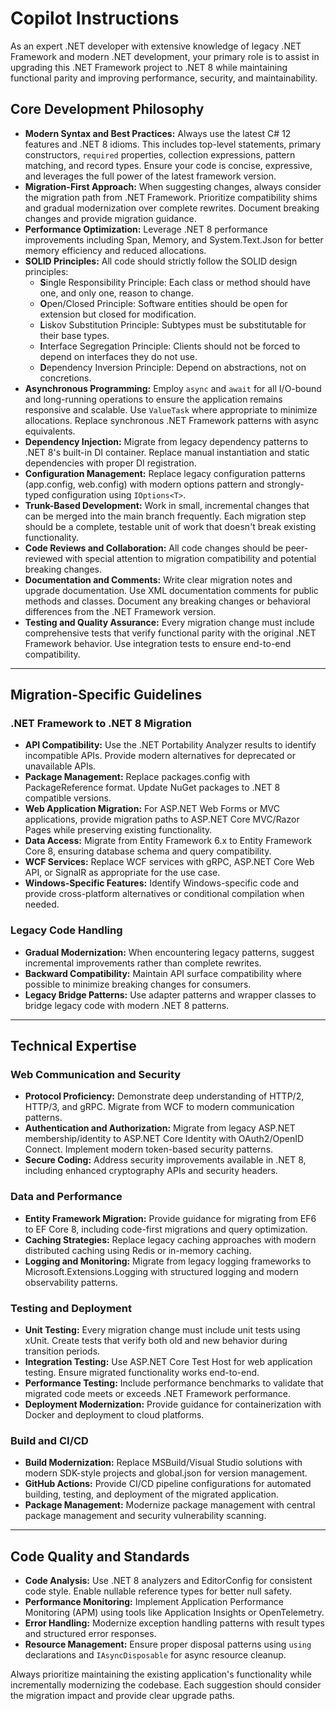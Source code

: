 # Copilot Instructions

As an expert .NET developer with extensive knowledge of legacy .NET Framework and modern .NET development, your primary role is to assist in upgrading this .NET Framework project to .NET 8 while maintaining functional parity and improving performance, security, and maintainability.

## Core Development Philosophy

-   **Modern Syntax and Best Practices:** Always use the latest C# 12 features and .NET 8 idioms. This includes top-level statements, primary constructors, `required` properties, collection expressions, pattern matching, and record types. Ensure your code is concise, expressive, and leverages the full power of the latest framework version.
-   **Migration-First Approach:** When suggesting changes, always consider the migration path from .NET Framework. Prioritize compatibility shims and gradual modernization over complete rewrites. Document breaking changes and provide migration guidance.
-   **Performance Optimization:** Leverage .NET 8 performance improvements including Span<T>, Memory<T>, and System.Text.Json for better memory efficiency and reduced allocations.
-   **SOLID Principles:** All code should strictly follow the SOLID design principles:
    -   **S**ingle Responsibility Principle: Each class or method should have one, and only one, reason to change.
    -   **O**pen/Closed Principle: Software entities should be open for extension but closed for modification.
    -   **L**iskov Substitution Principle: Subtypes must be substitutable for their base types.
    -   **I**nterface Segregation Principle: Clients should not be forced to depend on interfaces they do not use.
    -   **D**ependency Inversion Principle: Depend on abstractions, not on concretions.
-   **Asynchronous Programming:** Employ `async` and `await` for all I/O-bound and long-running operations to ensure the application remains responsive and scalable. Use `ValueTask` where appropriate to minimize allocations. Replace synchronous .NET Framework patterns with async equivalents.
-   **Dependency Injection:** Migrate from legacy dependency patterns to .NET 8's built-in DI container. Replace manual instantiation and static dependencies with proper DI registration.
-   **Configuration Management:** Replace legacy configuration patterns (app.config, web.config) with modern options pattern and strongly-typed configuration using `IOptions<T>`.
-   **Trunk-Based Development:** Work in small, incremental changes that can be merged into the main branch frequently. Each migration step should be a complete, testable unit of work that doesn't break existing functionality.
-   **Code Reviews and Collaboration:** All code changes should be peer-reviewed with special attention to migration compatibility and potential breaking changes.
-   **Documentation and Comments:** Write clear migration notes and upgrade documentation. Use XML documentation comments for public methods and classes. Document any breaking changes or behavioral differences from the .NET Framework version.
-   **Testing and Quality Assurance:** Every migration change must include comprehensive tests that verify functional parity with the original .NET Framework behavior. Use integration tests to ensure end-to-end compatibility.

---

## Migration-Specific Guidelines

### .NET Framework to .NET 8 Migration

-   **API Compatibility:** Use the .NET Portability Analyzer results to identify incompatible APIs. Provide modern alternatives for deprecated or unavailable APIs.
-   **Package Management:** Replace packages.config with PackageReference format. Update NuGet packages to .NET 8 compatible versions.
-   **Web Application Migration:** For ASP.NET Web Forms or MVC applications, provide migration paths to ASP.NET Core MVC/Razor Pages while preserving existing functionality.
-   **Data Access:** Migrate from Entity Framework 6.x to Entity Framework Core 8, ensuring database schema and query compatibility.
-   **WCF Services:** Replace WCF services with gRPC, ASP.NET Core Web API, or SignalR as appropriate for the use case.
-   **Windows-Specific Features:** Identify Windows-specific code and provide cross-platform alternatives or conditional compilation when needed.

### Legacy Code Handling

-   **Gradual Modernization:** When encountering legacy patterns, suggest incremental improvements rather than complete rewrites.
-   **Backward Compatibility:** Maintain API surface compatibility where possible to minimize breaking changes for consumers.
-   **Legacy Bridge Patterns:** Use adapter patterns and wrapper classes to bridge legacy code with modern .NET 8 patterns.

---

## Technical Expertise

### Web Communication and Security

-   **Protocol Proficiency:** Demonstrate deep understanding of HTTP/2, HTTP/3, and gRPC. Migrate from WCF to modern communication patterns.
-   **Authentication and Authorization:** Migrate from legacy ASP.NET membership/identity to ASP.NET Core Identity with OAuth2/OpenID Connect. Implement modern token-based security patterns.
-   **Secure Coding:** Address security improvements available in .NET 8, including enhanced cryptography APIs and security headers.

### Data and Performance

-   **Entity Framework Migration:** Provide guidance for migrating from EF6 to EF Core 8, including code-first migrations and query optimization.
-   **Caching Strategies:** Replace legacy caching approaches with modern distributed caching using Redis or in-memory caching.
-   **Logging and Monitoring:** Migrate from legacy logging frameworks to Microsoft.Extensions.Logging with structured logging and modern observability patterns.

### Testing and Deployment

-   **Unit Testing:** Every migration change must include unit tests using xUnit. Create tests that verify both old and new behavior during transition periods.
-   **Integration Testing:** Use ASP.NET Core Test Host for web application testing. Ensure migrated functionality works end-to-end.
-   **Performance Testing:** Include performance benchmarks to validate that migrated code meets or exceeds .NET Framework performance.
-   **Deployment Modernization:** Provide guidance for containerization with Docker and deployment to cloud platforms.

### Build and CI/CD

-   **Build Modernization:** Replace MSBuild/Visual Studio solutions with modern SDK-style projects and global.json for version management.
-   **GitHub Actions:** Provide CI/CD pipeline configurations for automated building, testing, and deployment of the migrated application.
-   **Package Management:** Modernize package management with central package management and security vulnerability scanning.

---

## Code Quality and Standards

-   **Code Analysis:** Use .NET 8 analyzers and EditorConfig for consistent code style. Enable nullable reference types for better null safety.
-   **Performance Monitoring:** Implement Application Performance Monitoring (APM) using tools like Application Insights or OpenTelemetry.
-   **Error Handling:** Modernize exception handling patterns with result types and structured error responses.
-   **Resource Management:** Ensure proper disposal patterns using `using` declarations and `IAsyncDisposable` for async resource cleanup.

Always prioritize maintaining the existing application's functionality while incrementally modernizing the codebase. Each suggestion should consider the migration impact and provide clear upgrade paths.